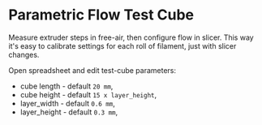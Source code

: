 # Parametric Flow Test Cube

Measure extruder steps in free-air, then configure flow in slicer. This way it's easy to calibrate settings for each roll of filament, just with slicer changes.  

Open spreadsheet and edit test-cube parameters:  

 - cube length  - default `20 mm`,  
 - cube height  - default `15 x layer_height`,  
 - layer_width  - default `0.6 mm`,  
 - layer_height - default `0.3 mm`,  
